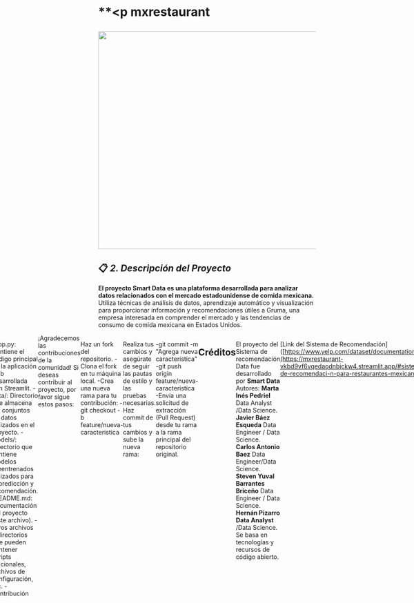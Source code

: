 # **<p mxrestaurant </p>
<img src="https://github.com/Hern4nOckham\Proyecto_grupalDS-Final\2_Imagenes\1.jpg" width="1010" height="505">

## 📋 *2. Descripción del Proyecto*

**El proyecto Smart Data es una plataforma desarrollada para analizar datos relacionados con el mercado estadounidense de comida mexicana.**
Utiliza técnicas de análisis de datos, aprendizaje automático y visualización para proporcionar información y recomendaciones útiles a Gruma, una empresa interesada en comprender el mercado y las tendencias de consumo de comida mexicana en Estados Unidos.

<div style="display: flex; justify-content: center;">
**Estructura del Proyecto**
## **El proyecto está organizado de la siguiente manera:**

-app.py: Contiene el código principal de la aplicación web desarrollada con Streamlit.
-data/: Directorio que almacena los conjuntos de datos utilizados en el proyecto.
-models/: Directorio que contiene modelos preentrenados utilizados para la predicción y recomendación.
-README.md: Documentación del proyecto (este archivo).
-Otros archivos y directorios que pueden contener scripts adicionales, archivos de configuración, etc.
-Contribución
<div style="display: flex; justify-content: center;">
¡Agradecemos las contribuciones de la comunidad! Si deseas contribuir al proyecto, por favor sigue estos pasos:

Haz un fork del repositorio.
-Clona el fork en tu máquina local.
-Crea una nueva rama para tu contribución:
-git checkout -b feature/nueva-caracteristica

Realiza tus cambios y asegúrate de seguir las pautas de estilo y las pruebas necesarias.
Haz commit de tus cambios y sube la nueva rama:

-git commit -m "Agrega nueva característica"
-git push origin feature/nueva-caracteristica
-Envía una solicitud de extracción (Pull Request) desde tu rama a la rama principal del repositorio original.

## **Créditos**
El proyecto del Sistema de recomendación Data fue desarrollado por **Smart Data**
Autores:
**Marta Inés Pedriel** Data Analyst /Data Science.
**Javier Báez Esqueda** Data Engineer / Data Science.
**Carlos Antonio Baez** Data Engineer/Data Science.
**Steven Yuval Barrantes Briceño** Data Engineer / Data Science.
**Hernán Pizarro Data Analyst** /Data Science.
Se basa en tecnologías y recursos de código abierto.

[Link del Sistema de Recomendación]([https://www.yelp.com/dataset/documentation/main](https://mxrestaurant-vkbd9vf6vqedaodnbjckw4.streamlit.app/#sistema-de-recomendaci-n-para-restaurantes-mexicanos)

 👉[Regresar al Proyecto](https://github.com/Hern4nOckham/Proyecto_grupalDS-Final/Readme.md)  

